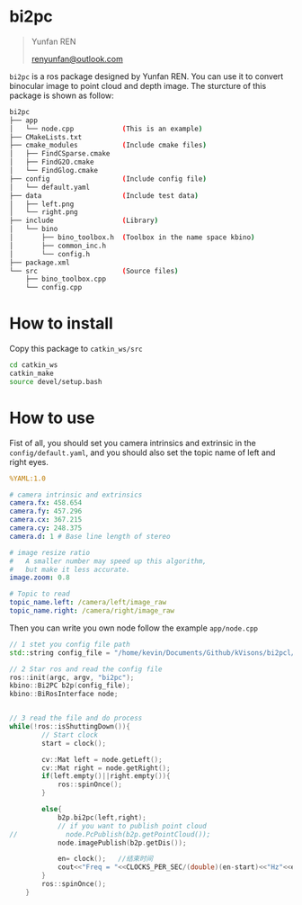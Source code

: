 # bi2pc

> Yunfan REN
>
> renyunfan@outlook.com

`bi2pc` is a ros package designed by Yunfan REN. You can use it to convert binocular image to point cloud and depth image. The sturcture of this package is shown as follow:

```bash
bi2pc
├── app
│   └── node.cpp			(This is an example)
├── CMakeLists.txt
├── cmake_modules			(Include cmake files)
│   ├── FindCSparse.cmake
│   ├── FindG2O.cmake
│   └── FindGlog.cmake
├── config					(Include config file)
│   └── default.yaml
├── data					(Include test data)
│   ├── left.png
│   └── right.png
├── include					(Library)
│   └── bino				
│       ├── bino_toolbox.h	(Toolbox in the name space kbino)
│       ├── common_inc.h
│       └── config.h
├── package.xml
└── src						(Source files)
    ├── bino_toolbox.cpp
    └── config.cpp

```

# How to install

Copy this package to `catkin_ws/src`

```bash
cd catkin_ws
catkin_make
source devel/setup.bash
```

# How to use

Fist of all, you should set you camera intrinsics and extrinsic in the  `config/default.yaml`,  and you should also set the topic name of left and right eyes.

```yaml
%YAML:1.0

# camera intrinsic and extrinsics
camera.fx: 458.654
camera.fy: 457.296
camera.cx: 367.215
camera.cy: 248.375
camera.d: 1	# Base line length of stereo

# image resize ratio
#	A smaller number may speed up this algorithm,
#	but make it less accurate.
image.zoom: 0.8

# Topic to read
topic_name.left: /camera/left/image_raw
topic_name.right: /camera/right/image_raw
```

Then you can write you own node follow the example `app/node.cpp`

```cpp
// 1 stet you config file path
std::string config_file = "/home/kevin/Documents/Github/kVisons/bi2pcl/config/default.yaml";

// 2 Star ros and read the config file
ros::init(argc, argv, "bi2pc");
kbino::Bi2PC b2p(config_file);
kbino::BiRosInterface node;


// 3 read the file and do process
while(!ros::isShuttingDown()){
        // Start clock
        start = clock();

        cv::Mat left = node.getLeft();
        cv::Mat right = node.getRight();
        if(left.empty()||right.empty()){
            ros::spinOnce();
        }

        else{
            b2p.bi2pc(left,right);
            // if you want to publish point cloud
//            node.PcPublish(b2p.getPointCloud());
            node.imagePublish(b2p.getDis());

            en= clock();   //结束时间
            cout<<"Freq = "<<CLOCKS_PER_SEC/(double)(en-start)<<"Hz"<<endl;
        }
        ros::spinOnce();
    }
```



